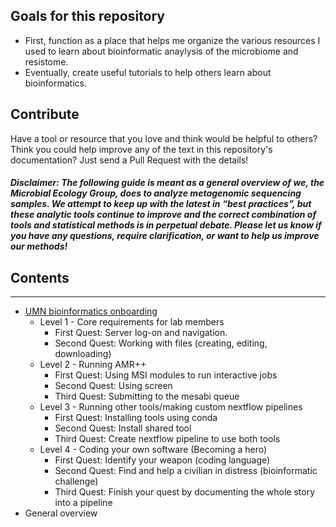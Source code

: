 <div class="nav">

## Goals for this repository

* First, function as a place that helps me organize the various resources I used to learn about bioinformatic anaylysis of the microbiome and resistome.
* Eventually, create useful tutorials to help others learn about bioinformatics.

## Contribute
Have a tool or resource that you love and think would be helpful to others? Think you could help improve any of the text in this repository's documentation?
Just send a Pull Request with the details!

##### Disclaimer: The following guide is meant as a general overview of we, the Microbial Ecology Group, does to analyze metagenomic sequencing samples. We attempt to keep up with the latest in “best practices”, but these analytic tools continue to improve and the correct combination of tools and statistical methods is in perpetual debate. Please let us know if you have any questions, require clarification, or want to help us improve our methods!

## Contents
---

* [UMN bioinformatics onboarding](https://github.com/EnriqueDoster/Bioinformatic_resources/blob/master/UMN_Bioinformatic_onboarding/UMN_bioinformatics_onboarding_overview.md)
  * Level 1 - Core requirements for lab members
    * First Quest: Server log-on and navigation.
    * Second Quest: Working with files (creating, editing, downloading)
  * Level 2 - Running AMR++
    * First Quest: Using MSI modules to run interactive jobs
    * Second Quest: Using screen
    * Third Quest: Submitting to the mesabi queue
  * Level 3 - Running other tools/making custom nextflow pipelines
    * First Quest: Installing tools using conda
    * Second Quest: Install shared tool
    * Third Quest: Create nextflow pipeline to use both tools
  * Level 4 - Coding your own software (Becoming a hero)
    * First Quest: Identify your weapon (coding language)
    * Second Quest: Find and help a civilian in distress (bioinformatic challenge)
    * Third Quest: Finish your quest by documenting the whole story into a pipeline
* General overview

